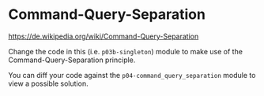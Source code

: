# Command-Query-Separation

https://de.wikipedia.org/wiki/Command-Query-Separation

Change the code in this (i.e. `p03b-singleton`) module to make use of the Command-Query-Separation principle.

You can diff your code against the `p04-command_query_separation` module to view a possible solution.